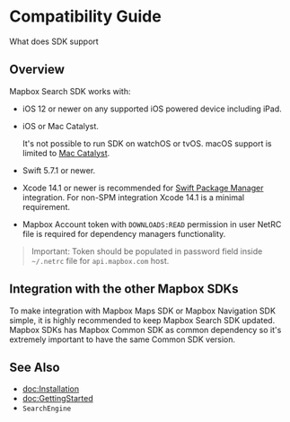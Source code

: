 # Compatibility Guide

What does SDK support

## Overview 

Mapbox Search SDK works with:
- iOS 12 or newer on any supported iOS powered device including iPad.
- iOS or Mac Catalyst.

    It's not possible to run SDK on watchOS or tvOS. macOS support is limited to [Mac Catalyst](https://developer.apple.com/mac-catalyst/).
- Swift 5.7.1 or newer.
- Xcode 14.1 or newer is recommended for [Swift Package Manager](https://developer.apple.com/documentation/swift_packages) integration.
    For non-SPM integration Xcode 14.1 is a minimal requirement.
- Mapbox Account token with `DOWNLOADS:READ` permission in user NetRC file is required for dependency managers functionality.

> Important: Token should be populated in password field inside `~/.netrc` file for `api.mapbox.com` host.

## Integration with the other Mapbox SDKs

To make integration with Mapbox Maps SDK or Mapbox Navigation SDK simple, it is highly recommended 
to keep Mapbox Search SDK updated. Mapbox SDKs has Mapbox Common SDK as common dependency so it's extremely important
to have the same Common SDK version.


## See Also

- <doc:Installation>
- <doc:GettingStarted>
- ``SearchEngine``
